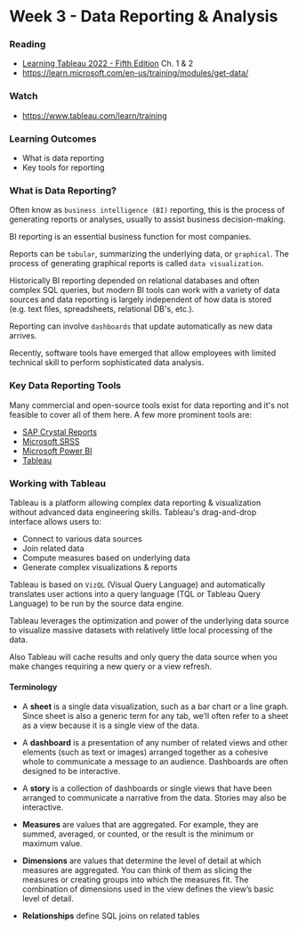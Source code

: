 # Week 3 - Data Reporting & Analysis

### Reading
- [Learning Tableau 2022 - Fifth Edition](https://learning.oreilly.com/library/view/learning-tableau-2022/9781801072328/) Ch. 1 & 2
- https://learn.microsoft.com/en-us/training/modules/get-data/

### Watch
- https://www.tableau.com/learn/training

### Learning Outcomes
 - What is data reporting
 - Key tools for reporting

### What is Data Reporting?

Often know as `business intelligence (BI)` reporting, this is the process of generating reports or analyses, usually to assist business decision-making.

BI reporting is an essential business function for most companies.

Reports can be `tabular`, summarizing the underlying data, or `graphical`. The process of generating graphical reports is called `data visualization`.

Historically BI reporting depended on relational databases and often complex SQL queries, but modern BI tools can work with a variety of data sources and data reporting is largely independent of how data is stored (e.g. text files, spreadsheets, relational DB's, etc.).

Reporting can involve `dashboards` that update automatically as new data arrives.

Recently, software tools have emerged that allow employees with limited technical skill to perform sophisticated data analysis.

### Key Data Reporting Tools

Many commercial and open-source tools exist for data reporting and it's not feasible to cover all of them here. A few more prominent tools are:

- [SAP Crystal Reports](https://www.sap.com/products/technology-platform/crystal-reports.html)
- [Microsoft SRSS](https://learn.microsoft.com/en-us/sql/reporting-services/tools/reporting-services-tools?view=sql-server-ver16)
- [Microsoft Power BI](https://powerbi.microsoft.com/en-us/what-is-power-bi/)
- [Tableau](https://www.tableau.com/why-tableau/what-is-tableau)

### Working with Tableau

Tableau is a platform allowing complex data reporting & visualization without advanced data engineering skills. Tableau's drag-and-drop interface allows users to:

- Connect to various data sources
- Join related data 
- Compute measures based on underlying data
- Generate complex visualizations & reports

Tableau is based on `VizQL` (Visual Query Language) and automatically translates user actions into a query language (TQL or Tableau Query Language) to be run by the source data engine.

Tableau leverages the optimization and power of the underlying data source to visualize massive datasets with relatively little local processing of the data.

Also Tableau will cache results and only query the data source when you make changes requiring a new query or a view refresh. 

#### Terminology

- A **sheet** is a single data visualization, such as a bar chart or a line graph. Since sheet is also a generic term for any tab, we’ll often refer to a sheet as a view because it is a single view of the data.
- A **dashboard** is a presentation of any number of related views and other elements (such as text or images) arranged together as a cohesive whole to communicate a message to an audience. Dashboards are often designed to be interactive.
- A **story** is a collection of dashboards or single views that have been arranged to communicate a narrative from the data. Stories may also be interactive.

- **Measures** are values that are aggregated. For example, they are summed, averaged, or counted, or the result is the minimum or maximum value.
- **Dimensions** are values that determine the level of detail at which measures are aggregated. You can think of them as slicing the measures or creating groups into which the measures fit. The combination of dimensions used in the view defines the view’s basic level of detail.
- **Relationships** define SQL joins on related tables

